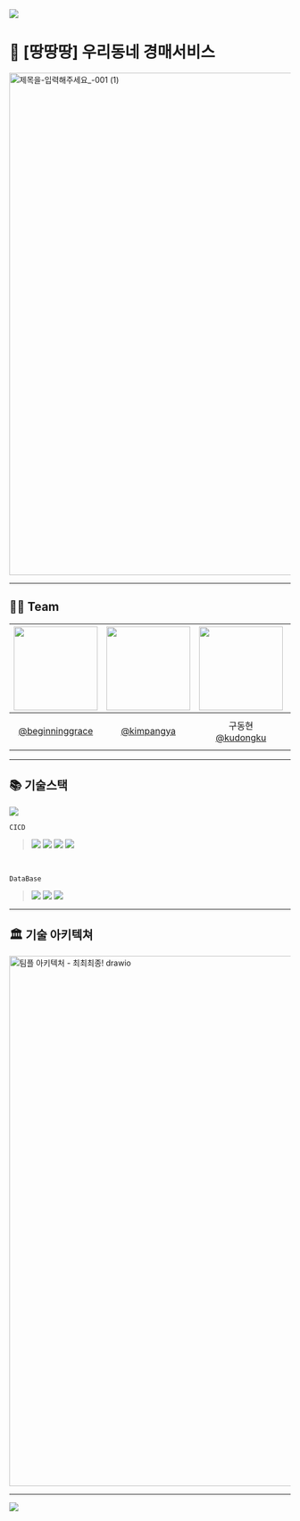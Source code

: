 <img src="https://capsule-render.vercel.app/api?type=waving&color=BDBDC8&height=150&section=header" />

# 🛒 [땅땅땅] 우리동네 경매서비스

<img width="900" alt="제목을-입력해주세요_-001 (1)" src="https://github.com/IP-I-s-Protocol/DDang/assets/151606621/575a46f1-8128-44fd-ad01-9c158fe15148">

---
## 👫🏼 Team
|<img src="https://avatars.githubusercontent.com/u/151606621?v=4" width="150" height="150"/>|<img src="https://avatars.githubusercontent.com/u/97017924?v=4" width="150" height="150"/>|<img src="https://avatars.githubusercontent.com/u/148612321?v=4" width="150" height="150"/>|<img src="https://avatars.githubusercontent.com/u/120919984?v=4" width="150" height="150"/>|
|:-:|:-:|:-----------------------------------------------------------------------------------------:|:-:|
|[@beginninggrace](https://github.com/beginninggrace)<br/>|[@kimpangya](https://github.com/kimpangya)|           구동현<br/>[@kudongku](https://github.com/kudongku)                      |boy who loves potato<br/>[@potatobboi](https://github.com/potatobboi)|

--- 
## 📚 기술스택

<img src="https://img.shields.io/badge/springboot-6DB33F?style=for-the-badge&logo=springboot&logoColor=white">
<br/>

```CICD```
> <img src="https://img.shields.io/badge/github Actions-2088FF?style=for-the-badge&logo=GitHubActions&logoColor=white">
> <img src="https://img.shields.io/badge/docker-2496ED?style=for-the-badge&logo=docker&logoColor=white">
> <img src="https://img.shields.io/badge/amazon ECR-FF8000?style=for-the-badge&logo=amazon&logoColor=white">
> <img src="https://img.shields.io/badge/amazon ecs-FF9900?style=for-the-badge&logo=amazonecs&logoColor=white">
<br/>

```DataBase```

> <img src="https://img.shields.io/badge/amazon s3-569A31?style=for-the-badge&logo=amazons3&logoColor=white">
> <img src="https://img.shields.io/badge/amazon elasticache-C925D1?style=for-the-badge&logo=amazon&logoColor=white">
> <img src="https://img.shields.io/badge/amazon Aurora DB-527FFF?style=for-the-badge&logo=amazonrds&logoColor=white">

---
## 🏛️ 기술 아키텍쳐

<img width="950" alt="팀플 아키텍처 - 최최최종! drawio" src="https://github.com/IP-I-s-Protocol/SSE_server/assets/151606621/16345a02-7e0d-4cd7-80c2-93c9a6835158">

---



<img src="https://capsule-render.vercel.app/api?type=waving&color=BDBDC8&height=150&section=footer" />

